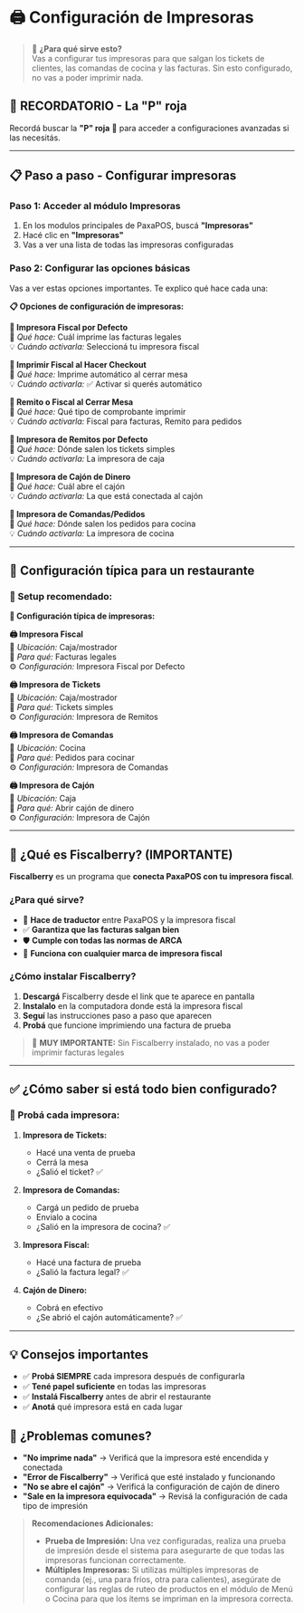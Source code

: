 # 🖨️ Configuración de Impresoras
<div id="configurar-impresoras"></div>

> 🎯 **¿Para qué sirve esto?**  
> Vas a configurar tus impresoras para que salgan los tickets de clientes, las comandas de cocina y las facturas. Sin esto configurado, no vas a poder imprimir nada.

## 🔴 **RECORDATORIO - La "P" roja**

Recordá buscar la **"P" roja** 🔴 para acceder a configuraciones avanzadas si las necesitás.

---

## 📋 **Paso a paso - Configurar impresoras**

### **Paso 1: Acceder al módulo Impresoras**
1. En los modulos principales de PaxaPOS, buscá **"Impresoras"**
2. Hacé clic en **"Impresoras"**
3. Vas a ver una lista de todas las impresoras configuradas

### **Paso 2: Configurar las opciones básicas**

Vas a ver estas opciones importantes. Te explico qué hace cada una:

**📋 Opciones de configuración de impresoras:**

**🔹 Impresora Fiscal por Defecto**  
🎯 *Qué hace:* Cuál imprime las facturas legales  
💡 *Cuándo activarla:* Seleccioná tu impresora fiscal

**🔹 Imprimir Fiscal al Hacer Checkout**  
🎯 *Qué hace:* Imprime automático al cerrar mesa  
💡 *Cuándo activarla:* ✅ Activar si querés automático

**🔹 Remito o Fiscal al Cerrar Mesa**  
🎯 *Qué hace:* Qué tipo de comprobante imprimir  
💡 *Cuándo activarla:* Fiscal para facturas, Remito para pedidos

**🔹 Impresora de Remitos por Defecto**  
🎯 *Qué hace:* Dónde salen los tickets simples  
💡 *Cuándo activarla:* La impresora de caja

**🔹 Impresora de Cajón de Dinero**  
🎯 *Qué hace:* Cuál abre el cajón  
💡 *Cuándo activarla:* La que está conectada al cajón

**🔹 Impresora de Comandas/Pedidos**  
🎯 *Qué hace:* Dónde salen los pedidos para cocina  
💡 *Cuándo activarla:* La impresora de cocina

---

## 🏪 **Configuración típica para un restaurante**

### **📍 Setup recomendado:**

**🏪 Configuración típica de impresoras:**

**🖨️ Impresora Fiscal**  
📍 *Ubicación:* Caja/mostrador  
🎯 *Para qué:* Facturas legales  
⚙️ *Configuración:* Impresora Fiscal por Defecto

**🖨️ Impresora de Tickets**  
📍 *Ubicación:* Caja/mostrador  
🎯 *Para qué:* Tickets simples  
⚙️ *Configuración:* Impresora de Remitos

**🖨️ Impresora de Comandas**  
📍 *Ubicación:* Cocina  
🎯 *Para qué:* Pedidos para cocinar  
⚙️ *Configuración:* Impresora de Comandas

**🖨️ Impresora de Cajón**  
📍 *Ubicación:* Caja  
🎯 *Para qué:* Abrir cajón de dinero  
⚙️ *Configuración:* Impresora de Cajón

---

## 🔧 **¿Qué es Fiscalberry? (IMPORTANTE)**
<div id="que-es-fiscalberry"></div>

**Fiscalberry** es un programa que **conecta PaxaPOS con tu impresora fiscal**.

### **¿Para qué sirve?**
- 🔗 **Hace de traductor** entre PaxaPOS y la impresora fiscal
- ✅ **Garantiza que las facturas salgan bien**
- 🛡️ **Cumple con todas las normas de ARCA**
- 🔧 **Funciona con cualquier marca de impresora fiscal**

### **¿Cómo instalar Fiscalberry?**
1. **Descargá** Fiscalberry desde el link que te aparece en pantalla
2. **Instalalo** en la computadora donde está la impresora fiscal
3. **Seguí** las instrucciones paso a paso que aparecen
4. **Probá** que funcione imprimiendo una factura de prueba

> 🚨 **MUY IMPORTANTE:** Sin Fiscalberry instalado, no vas a poder imprimir facturas legales

---

## ✅ **¿Cómo saber si está todo bien configurado?**

### **🧪 Probá cada impresora:**

1. **Impresora de Tickets:**
   - Hacé una venta de prueba
   - Cerrá la mesa
   - ¿Salió el ticket? ✅

2. **Impresora de Comandas:**
   - Cargá un pedido de prueba
   - Envialo a cocina
   - ¿Salió en la impresora de cocina? ✅

3. **Impresora Fiscal:**
   - Hacé una factura de prueba
   - ¿Salió la factura legal? ✅

4. **Cajón de Dinero:**
   - Cobrá en efectivo
   - ¿Se abrió el cajón automáticamente? ✅

---

## 💡 **Consejos importantes**
- ✅ **Probá SIEMPRE** cada impresora después de configurarla
- ✅ **Tené papel suficiente** en todas las impresoras
- ✅ **Instalá Fiscalberry** antes de abrir el restaurante
- ✅ **Anotá** qué impresora está en cada lugar

## 🚨 **¿Problemas comunes?**
- **"No imprime nada"** → Verificá que la impresora esté encendida y conectada
- **"Error de Fiscalberry"** → Verificá que esté instalado y funcionando
- **"No se abre el cajón"** → Verificá la configuración de cajón de dinero
- **"Sale en la impresora equivocada"** → Revisá la configuración de cada tipo de impresión

> **Recomendaciones Adicionales:**
> * **Prueba de Impresión:** Una vez configuradas, realiza una prueba de impresión desde el sistema para asegurarte de que todas las impresoras funcionan correctamente.
> * **Múltiples Impresoras:** Si utilizas múltiples impresoras de comanda (ej., una para fríos, otra para calientes), asegúrate de configurar las reglas de ruteo de productos en el módulo de Menú o Cocina para que los ítems se impriman en la impresora correcta.
